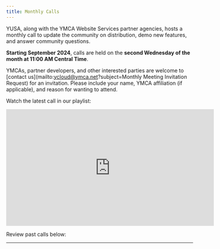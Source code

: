 ```yaml
---
title: Monthly Calls
---
```


YUSA, along with the YMCA Website Services partner agencies, hosts a monthly call to update the community on distribution, demo new features, and answer community questions.

**Starting September 2024**, calls are held on the **second Wednesday of the month at 11:00 AM Central Time**.

YMCAs, partner developers, and other interested parties are welcome to [contact us](mailto:ycloud@ymca.net?subject=Monthly Meeting Invitation Request) for an invitation. Please include your name, YMCA affiliation (if applicable), and reason for wanting to attend.

Watch the latest call in our playlist:

<iframe width="560" height="315" src="https://www.youtube-nocookie.com/embed/videoseries?si=HPkW39KC8QMxs0Y4&amp;list=PL6Wo-UX6nhyQxt5P6vu4a9nZI-xcF0-5O" title="YouTube video player" frameborder="0" allow="accelerometer; autoplay; clipboard-write; encrypted-media; gyroscope; picture-in-picture; web-share" referrerpolicy="strict-origin-when-cross-origin" allowfullscreen></iframe>

Review past calls below:

<hr>
